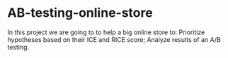 # AB-testing-online-store
In this project we are going to to help a big online store to:  Prioritize hypotheses based on their ICE and RICE score; Analyze results of an A/B testing.
